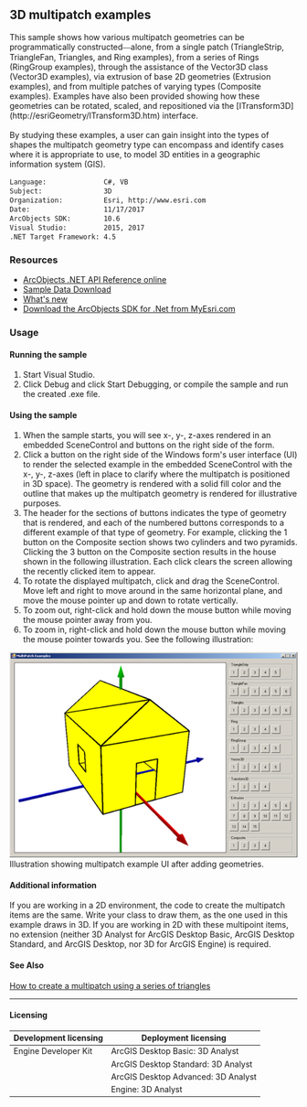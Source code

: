 ## 3D multipatch examples

  <div xmlns="http://www.w3.org/1999/xhtml" xmlns:my="http://schemas.microsoft.com/office/infopath/2003/myXSD/2006-02-10T23:25:53">This sample shows how various multipatch geometries can be programmatically constructed<font face="Verdana">—</font>alone, from a single patch (TriangleStrip, TriangleFan, Triangles, and Ring examples), from a series of Rings (RingGroup examples), through the assistance of the Vector3D class (Vector3D examples), via extrusion of base 2D geometries (Extrusion examples), and from multiple patches of varying types (Composite examples). Examples have also been provided showing how these geometries can be rotated, scaled, and repositioned via the [ITransform3D](http://esriGeometry/ITransform3D.htm) interface.</div>
  <div xmlns="http://www.w3.org/1999/xhtml" xmlns:my="http://schemas.microsoft.com/office/infopath/2003/myXSD/2006-02-10T23:25:53"> </div>
  <div xmlns="http://www.w3.org/1999/xhtml" xmlns:my="http://schemas.microsoft.com/office/infopath/2003/myXSD/2006-02-10T23:25:53">By studying these examples, a user can gain insight into the types of shapes the multipatch geometry type can encompass and identify cases where it is appropriate to use, to model 3D entities in a geographic information system (GIS). </div>  


<!-- TODO: Fill this section below with metadata about this sample-->
```
Language:              C#, VB
Subject:               3D
Organization:          Esri, http://www.esri.com
Date:                  11/17/2017
ArcObjects SDK:        10.6
Visual Studio:         2015, 2017
.NET Target Framework: 4.5
```

### Resources

* [ArcObjects .NET API Reference online](http://desktop.arcgis.com/en/arcobjects/latest/net/webframe.htm)  
* [Sample Data Download](../../releases)  
* [What's new](http://desktop.arcgis.com/en/arcobjects/latest/net/webframe.htm#91cabc68-2271-400a-8ff9-c7fb25108546.htm)  
* [Download the ArcObjects SDK for .Net from MyEsri.com](https://my.esri.com/)  

### Usage
#### Running the sample  
1. Start Visual Studio.  
1. Click Debug and click Start Debugging, or compile the sample and run the created .exe file.   

#### Using the sample  
1. When the sample starts, you will see x-, y-, z-axes rendered in an embedded SceneControl and buttons on the right side of the form.   
1. Click a button on the right side of the Windows form's user interface (UI) to render the selected example in the embedded SceneControl with the x-, y-, z-axes (left in place to clarify where the multipatch is positioned in 3D space). The geometry is rendered with a solid fill color and the outline that makes up the multipatch geometry is rendered for illustrative purposes.  
1. The header for the sections of buttons indicates the type of geometry that is rendered, and each of the numbered buttons corresponds to a different example of that type of geometry. For example, clicking the 1 button on the Composite section shows two cylinders and two pyramids. Clicking the 3 button on the Composite section results in the house shown in the following illustration. Each click clears the screen allowing the recently clicked item to appear.   
1. To rotate the displayed multipatch, click and drag the SceneControl. Move left and right to move around in the same horizontal plane, and move the mouse pointer up and down to rotate vertically.  
1. To zoom out, right-click and hold down the mouse button while moving the mouse pointer away from you.   
1. To zoom in, right-click and hold down the mouse button while moving the mouse pointer towards you. See the following illustration:  



![Illustration showing multipatch example UI after adding geometries.](images/pic1.png)  
Illustration showing multipatch example UI after adding geometries.  


#### Additional information  
<div xmlns="http://www.w3.org/1999/xhtml">If you are working in a 2D environment, the code to create the multipatch items are the same. Write your class to draw them, as the one used in this example draws in 3D. If you are working in 2D with these multipoint items, no extension (neither 3D Analyst for ArcGIS Desktop Basic, ArcGIS Desktop Standard, and ArcGIS Desktop, nor 3D for ArcGIS Engine) is required. </div>  


#### See Also  
[How to create a multipatch using a series of triangles](http://desktop.arcgis.com/search/?q=How%20to%20create%20a%20multipatch%20using%20a%20series%20of%20triangles&p=0&language=en&product=arcobjects-sdk-dotnet&version=&n=15&collection=help)  


---------------------------------

#### Licensing  
| Development licensing | Deployment licensing | 
| ------------- | ------------- | 
| Engine Developer Kit | ArcGIS Desktop Basic: 3D Analyst |  
|  | ArcGIS Desktop Standard: 3D Analyst |  
|  | ArcGIS Desktop Advanced: 3D Analyst |  
|  | Engine: 3D Analyst |  


